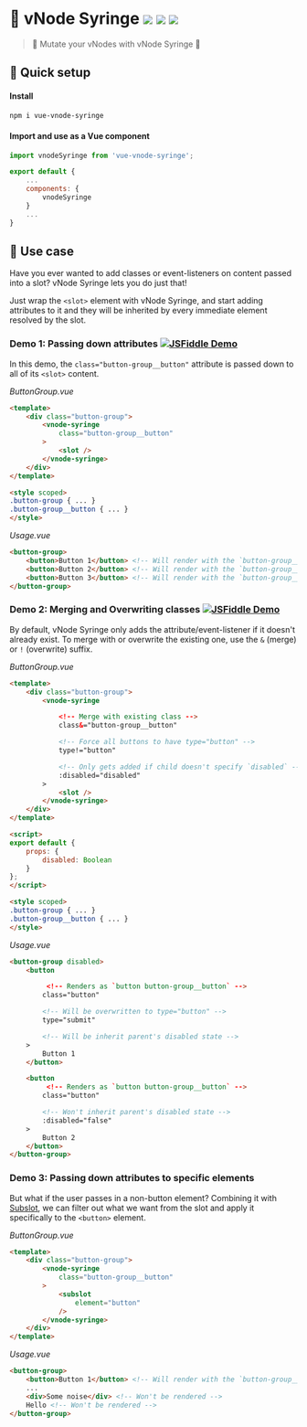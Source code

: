 # :syringe: vNode Syringe <a href="https://npm.im/vue-vnode-syringe"><img src="https://badgen.net/npm/v/vue-vnode-syringe"></a> <a href="https://npm.im/vue-vnode-syringe"><img src="https://badgen.net/npm/dm/vue-vnode-syringe"></a> <a href="https://packagephobia.now.sh/result?p=vue-vnode-syringe"><img src="https://packagephobia.now.sh/badge?p=vue-vnode-syringe"></a>
> 🧬 Mutate your vNodes with vNode Syringe 💉

## :rocket: Quick setup
#### Install
```sh
npm i vue-vnode-syringe
```

#### Import and use as a Vue component
```js
import vnodeSyringe from 'vue-vnode-syringe';

export default {
	...
	components: {
		vnodeSyringe
	}
	...
}
```

## :beginner: Use case
Have you ever wanted to add classes or event-listeners on content passed into a slot? vNode Syringe lets you do just that!

Just wrap the `<slot>` element with vNode Syringe, and start adding attributes to it and they will be inherited by every immediate element resolved by the slot.

### Demo 1: Passing down attributes [![JSFiddle Demo](https://img.shields.io/badge/JSFiddle-Open%20Demo-blue/?logo=jsfiddle&logoColor=lightblue)](https://jsfiddle.net/hirokiosame/k4wyuq9o/)
In this demo, the `class="button-group__button"` attribute is passed down to all of its `<slot>` content.

_ButtonGroup.vue_
```html
<template>
	<div class="button-group">
		<vnode-syringe
			class="button-group__button"
		>
			<slot />
		</vnode-syringe>
	</div>
</template>

<style scoped>
.button-group { ... }
.button-group__button { ... }
</style>
```

_Usage.vue_
```html
<button-group>
	<button>Button 1</button> <!-- Will render with the `button-group__button` class -->
	<button>Button 2</button> <!-- Will render with the `button-group__button` class -->
	<button>Button 3</button> <!-- Will render with the `button-group__button` class -->
</button-group>
```

### Demo 2: Merging and Overwriting classes [![JSFiddle Demo](https://img.shields.io/badge/JSFiddle-Open%20Demo-blue/?logo=jsfiddle&logoColor=lightblue)](https://jsfiddle.net/hirokiosame/9qpygc8w/)
By default, vNode Syringe only adds the attribute/event-listener if it doesn't already exist. To merge with or overwrite the existing one, use the  `&` (merge) or `!` (overwrite) suffix.

_ButtonGroup.vue_
```html
<template>
	<div class="button-group">
		<vnode-syringe

			<!-- Merge with existing class -->
			class&="button-group__button"

			<!-- Force all buttons to have type="button" -->
			type!="button"

			<!-- Only gets added if child doesn't specify `disabled` -->
			:disabled="disabled"
		>
			<slot />
		</vnode-syringe>
	</div>
</template>

<script>
export default {
	props: {
		disabled: Boolean
	}
};
</script>

<style scoped>
.button-group { ... }
.button-group__button { ... }
</style>
```

_Usage.vue_
```html
<button-group disabled>
	<button

		 <!-- Renders as `button button-group__button` -->
		class="button"

		<!-- Will be overwritten to type="button" -->
		type="submit"

		<!-- Will be inherit parent's disabled state -->
	>
		Button 1
	</button>

	<button
		 <!-- Renders as `button button-group__button` -->
		class="button"

		<!-- Won't inherit parent's disabled state -->
		:disabled="false"
	>
		Button 2
	</button>
</button-group>
```

### Demo 3: Passing down attributes to specific elements
But what if the user passes in a non-button element? Combining it with [Subslot](https://github.com/privatenumber/vue-subslot), we can filter out what we want from the slot and apply it specifically to the `<button>` element.

_ButtonGroup.vue_
```html
<template>
	<div class="button-group">
		<vnode-syringe
			class="button-group__button"
		>
			<subslot
				element="button"
			/>
		</vnode-syringe>
	</div>
</template>
```

_Usage.vue_
```html
<button-group>
	<button>Button 1</button> <!-- Will render with the `button-group__button` class -->
	...
	<div>Some noise</div> <!-- Won't be rendered -->
	Hello <!-- Won't be rendered -->
</button-group>
```
